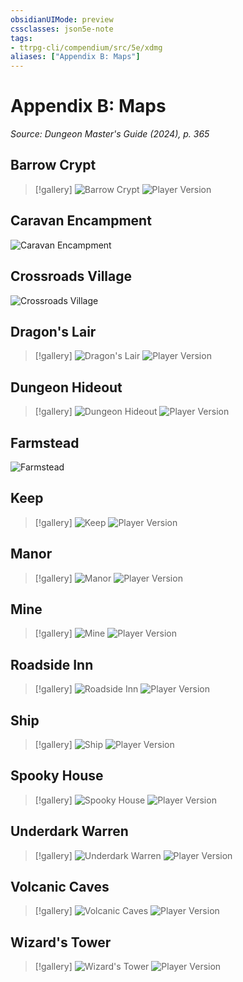 ```yaml
---
obsidianUIMode: preview
cssclasses: json5e-note
tags:
- ttrpg-cli/compendium/src/5e/xdmg
aliases: ["Appendix B: Maps"]
---
```

# Appendix B: Maps
*Source: Dungeon Master's Guide (2024), p. 365* 

## Barrow Crypt

> [!gallery]
> ![Barrow Crypt](2-Mechanics/CLI/books/dungeon-masters-guide-2024/img/213-map-12-01-barrow-crypt.webp#gallery)
> ![Player Version](2-Mechanics/CLI/books/dungeon-masters-guide-2024/img/214-map-12-01-barrow-crypt-player.webp#gallery)

## Caravan Encampment

![Caravan Encampment](2-Mechanics/CLI/books/dungeon-masters-guide-2024/img/215-map-12-02-caravan-encampment.webp#center)

## Crossroads Village

![Crossroads Village](2-Mechanics/CLI/books/dungeon-masters-guide-2024/img/216-map-12-03-crossroads-village.webp#center)

## Dragon's Lair

> [!gallery]
> ![Dragon's Lair](2-Mechanics/CLI/books/dungeon-masters-guide-2024/img/217-map-12-04-dragons-lair.webp#gallery)
> ![Player Version](2-Mechanics/CLI/books/dungeon-masters-guide-2024/img/218-map-12-04-dragons-lair-player.webp#gallery)

## Dungeon Hideout

> [!gallery]
> ![Dungeon Hideout](2-Mechanics/CLI/books/dungeon-masters-guide-2024/img/219-map-12-05-dungeon-hideout.webp#gallery)
> ![Player Version](2-Mechanics/CLI/books/dungeon-masters-guide-2024/img/220-map-12-05-dungeon-hideout-player.webp#gallery)

## Farmstead

![Farmstead](2-Mechanics/CLI/books/dungeon-masters-guide-2024/img/221-map-12-06-farmstead.webp#center)

## Keep

> [!gallery]
> ![Keep](2-Mechanics/CLI/books/dungeon-masters-guide-2024/img/222-map-12-07-keep.webp#gallery)
> ![Player Version](2-Mechanics/CLI/books/dungeon-masters-guide-2024/img/223-map-12-07-keep-player.webp#gallery)

## Manor

> [!gallery]
> ![Manor](2-Mechanics/CLI/books/dungeon-masters-guide-2024/img/224-map-12-08-manor.webp#gallery)
> ![Player Version](2-Mechanics/CLI/books/dungeon-masters-guide-2024/img/225-map-12-08-manor-player.webp#gallery)

## Mine

> [!gallery]
> ![Mine](2-Mechanics/CLI/books/dungeon-masters-guide-2024/img/226-map-12-09-mine.webp#gallery)
> ![Player Version](2-Mechanics/CLI/books/dungeon-masters-guide-2024/img/227-map-12-09-mine-player.webp#gallery)

## Roadside Inn

> [!gallery]
> ![Roadside Inn](2-Mechanics/CLI/books/dungeon-masters-guide-2024/img/228-map-12-10-roadside-inn.webp#gallery)
> ![Player Version](2-Mechanics/CLI/books/dungeon-masters-guide-2024/img/229-map-12-10-roadside-inn-player.webp#gallery)

## Ship

> [!gallery]
> ![Ship](2-Mechanics/CLI/books/dungeon-masters-guide-2024/img/230-map-12-11-ship.webp#gallery)
> ![Player Version](2-Mechanics/CLI/books/dungeon-masters-guide-2024/img/231-map-12-11-ship-player.webp#gallery)

## Spooky House

> [!gallery]
> ![Spooky House](2-Mechanics/CLI/books/dungeon-masters-guide-2024/img/232-map-12-12-spooky-house.webp#gallery)
> ![Player Version](2-Mechanics/CLI/books/dungeon-masters-guide-2024/img/233-map-12-12-spooky-house-player.webp#gallery)

## Underdark Warren

> [!gallery]
> ![Underdark Warren](2-Mechanics/CLI/books/dungeon-masters-guide-2024/img/234-map-12-13-underdark-warren.webp#gallery)
> ![Player Version](2-Mechanics/CLI/books/dungeon-masters-guide-2024/img/235-map-12-13-underdark-warren-player.webp#gallery)

## Volcanic Caves

> [!gallery]
> ![Volcanic Caves](2-Mechanics/CLI/books/dungeon-masters-guide-2024/img/236-map-12-14-volcanic-caves.webp#gallery)
> ![Player Version](2-Mechanics/CLI/books/dungeon-masters-guide-2024/img/237-map-12-14-volcanic-caves-player.webp#gallery)

## Wizard's Tower

> [!gallery]
> ![Wizard's Tower](2-Mechanics/CLI/books/dungeon-masters-guide-2024/img/238-map-12-15-wizards-tower.webp#gallery)
> ![Player Version](2-Mechanics/CLI/books/dungeon-masters-guide-2024/img/239-map-12-15-wizards-tower-player.webp#gallery)